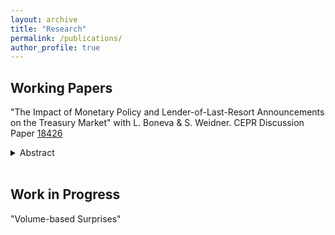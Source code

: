 ```yaml
---
layout: archive
title: "Research"
permalink: /publications/
author_profile: true
---
```


## Working Papers

"The Impact of Monetary Policy and Lender-of-Last-Resort Announcements on the Treasury Market" with L. Boneva & S. Weidner. CEPR Discussion Paper [18426](https://cepr.org/publications/dp18426)

<details>
  <summary>Abstract</summary>
   <i>This paper presents new empirical evidence on the behavior of the U.S Treasury market in response to Federal Open Market Committee (FOMC) announcements during the Global Financial Crisis and the Covid-19 pandemic. We differentiate between announcements related to policy rate changes and those related to lender-of-last-resort liquidity facilities to examine their distinct impacts on the market. High-frequency data on interest rate futures are used to extract the surprise component of FOMC announcements. To also make use of announcements taking place outside the future exchanges trading hours, we show that high-frequency changes in exchange rates can be used to impute commonly used monetary policy surprises. Our findings reveal that policy rate and liquidity announcements decrease Treasury yields substantially but differ in their transmission mechanism. While announcements related to interest rates primarily affect bond yields through expected lower short rates, lender-of-last-resort announcements decrease bond yields by reducing term premia, demonstrating the complementary role of these different policies in stabilizing the Treasury market by influencing intermediaries and interest rates.</i>
</details>
<br>

## Work in Progress

"Volume-based Surprises"
<!-- <details>
  <summary>Abstract</summary>
   <i>
This paper proposes to identify surprises around Federal Open Market Com- mittee (FOMC) announcements based on the abnormal trading trading volume in Eurodollar Futures. The approach identifies announcement-specific window lengths designed to capture convergence trading among market participants. The resulting volume-based window lengths frequently exceed commonly used 30- minute windows.
Volume-based monetary policy surprises suggest that monetary policy has a more pronounced impact on stock prices, term premia, and the economy than previously believed. Notably, volume-based Path surprises elicit responses akin to conventional surprises. These findings underscore the importance of incorpo- rating trading volume dynamics in understanding the effects of monetary policy announcements.</i>
</details>
<br> -->



